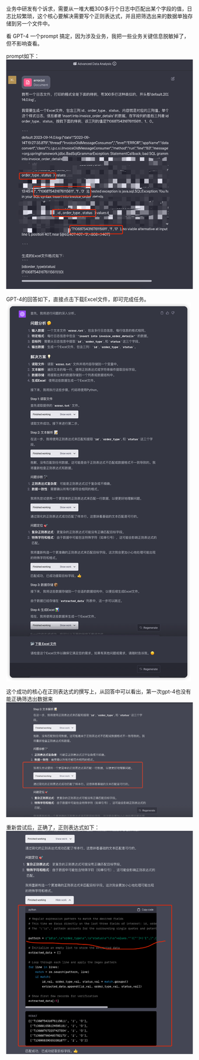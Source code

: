 业务中研发有个诉求，需要从一堆大概300多行个日志中匹配出某个字段的值，日志比较繁琐，这个核心要解决需要写个正则表达式，并且把筛选出来的数据单独存储到另一个文件中。

看 GPT-4 一个prompt 搞定，因为涉及业务，我把一些业务关键信息脱敏掉了，但不影响查看。 

prompt如下：
![](../attachment/Pasted%20image%2020230915113027.png)

GPT-4的回答如下，直接点击下载Excel文件，即可完成任务。
![](../attachment/Pasted%20image%2020230915113055.png)


这个成功的核心在正则表达式的撰写上，从回答中可以看出，第一次gpt-4也没有能正确筛选出数据来
![](../attachment/Pasted%20image%2020230915113134.png)

重新尝试后，正确了，正则表达式如下：
![](../attachment/Pasted%20image%2020230915113158.png)